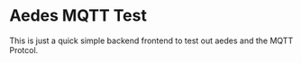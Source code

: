 # Aedes MQTT Test

This is just a quick simple backend frontend to test out
aedes and the MQTT Protcol.
